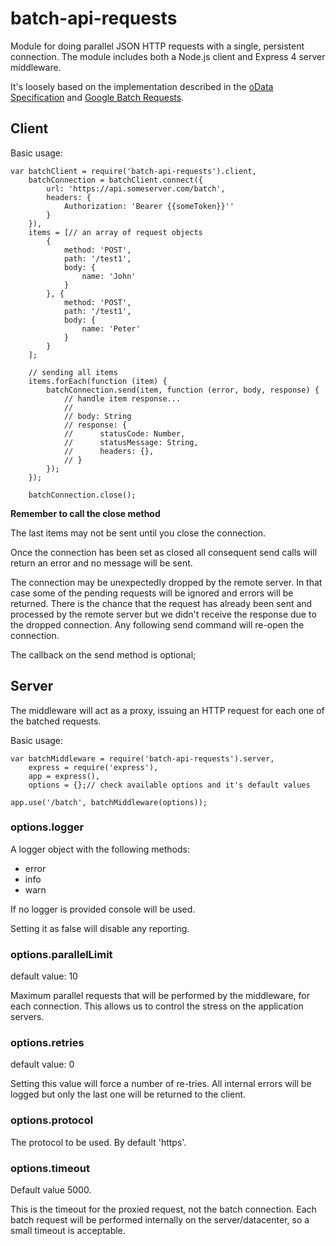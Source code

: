 # batch-api-requests

Module for doing parallel JSON HTTP requests with a single, persistent connection. The module includes both a Node.js client and Express 4 server middleware.

It's loosely based on the implementation described in the [oData Specification](http://www.odata.org/documentation/odata-version-3-0/batch-processing/) and [Google Batch Requests](https://cloud.google.com/storage/docs/json_api/v1/how-tos/batch?hl=en). 

## Client

Basic usage:

```
var batchClient = require('batch-api-requests').client,
	batchConnection = batchClient.connect({
		url: 'https://api.someserver.com/batch',
		headers: {
			Authorization: 'Bearer {{someToken}}''
		}
	}),
	items = [// an array of request objects
		{
            method: 'POST',
            path: '/test1',
            body: {
				name: 'John'
        	}
        }, {
            method: 'POST',
            path: '/test1',
            body: {
				name: 'Peter'
        	}
        }
	];
	
	// sending all items
	items.forEach(function (item) {
		batchConnection.send(item, function (error, body, response) {
            // handle item response...
            //
            // body: String
			// response: {
			//      statusCode: Number,
			//      statusMessage: String,
			//      headers: {}, 
			// }
        });
	});

	batchConnection.close();
```
**Remember to call the close method**

The last items may not be sent until you close the connection. 

Once the connection has been set as closed all consequent send calls will return an error and no message will be sent.

The connection may be unexpectedly dropped by the remote server. In that case some of the pending requests will be ignored and errors will be returned. There is the chance that the request has already been sent and processed by the remote server but we didn't receive the response due to the dropped connection. Any following send command will re-open the connection.

The callback on the send method is optional;

## Server

The middleware will act as a proxy, issuing an HTTP request for each one of the batched requests.

Basic usage:

```
var batchMiddleware = require('batch-api-requests').server,
	express = require('express'),
 	app = express(),
 	options = {};// check available options and it's default values

app.use('/batch', batchMiddleware(options));
```

### options.logger
A logger object with the following methods:

- error
- info
- warn

If no logger is provided console will be used.

Setting it as false will disable any reporting.

### options.parallelLimit
default value: 10

Maximum parallel requests that will be performed by the middleware, for each connection. This allows us to control the stress on the application servers. 

### options.retries
default value: 0

Setting this value will force a number of re-tries. All internal errors will be logged but only the last one will be returned to the client.

### options.protocol
The protocol to be used. By default 'https'. 

### options.timeout
Default value 5000. 

This is the timeout for the proxied request, not the batch connection. Each batch request will be performed internally on the server/datacenter, so a small timeout is acceptable.

